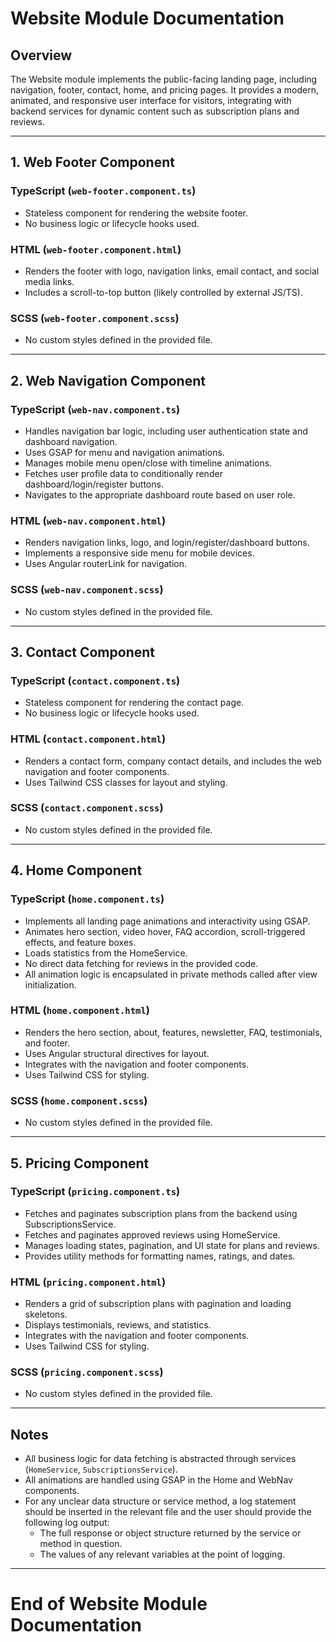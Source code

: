 # Website Module Documentation

## Overview
The Website module implements the public-facing landing page, including navigation, footer, contact, home, and pricing pages. It provides a modern, animated, and responsive user interface for visitors, integrating with backend services for dynamic content such as subscription plans and reviews.

---

## 1. Web Footer Component

### TypeScript (`web-footer.component.ts`)
- Stateless component for rendering the website footer.
- No business logic or lifecycle hooks used.

### HTML (`web-footer.component.html`)
- Renders the footer with logo, navigation links, email contact, and social media links.
- Includes a scroll-to-top button (likely controlled by external JS/TS).

### SCSS (`web-footer.component.scss`)
- No custom styles defined in the provided file.

---

## 2. Web Navigation Component

### TypeScript (`web-nav.component.ts`)
- Handles navigation bar logic, including user authentication state and dashboard navigation.
- Uses GSAP for menu and navigation animations.
- Manages mobile menu open/close with timeline animations.
- Fetches user profile data to conditionally render dashboard/login/register buttons.
- Navigates to the appropriate dashboard route based on user role.

### HTML (`web-nav.component.html`)
- Renders navigation links, logo, and login/register/dashboard buttons.
- Implements a responsive side menu for mobile devices.
- Uses Angular routerLink for navigation.

### SCSS (`web-nav.component.scss`)
- No custom styles defined in the provided file.

---

## 3. Contact Component

### TypeScript (`contact.component.ts`)
- Stateless component for rendering the contact page.
- No business logic or lifecycle hooks used.

### HTML (`contact.component.html`)
- Renders a contact form, company contact details, and includes the web navigation and footer components.
- Uses Tailwind CSS classes for layout and styling.

### SCSS (`contact.component.scss`)
- No custom styles defined in the provided file.

---

## 4. Home Component

### TypeScript (`home.component.ts`)
- Implements all landing page animations and interactivity using GSAP.
- Animates hero section, video hover, FAQ accordion, scroll-triggered effects, and feature boxes.
- Loads statistics from the HomeService.
- No direct data fetching for reviews in the provided code.
- All animation logic is encapsulated in private methods called after view initialization.

### HTML (`home.component.html`)
- Renders the hero section, about, features, newsletter, FAQ, testimonials, and footer.
- Uses Angular structural directives for layout.
- Integrates with the navigation and footer components.
- Uses Tailwind CSS for styling.

### SCSS (`home.component.scss`)
- No custom styles defined in the provided file.

---

## 5. Pricing Component

### TypeScript (`pricing.component.ts`)
- Fetches and paginates subscription plans from the backend using SubscriptionsService.
- Fetches and paginates approved reviews using HomeService.
- Manages loading states, pagination, and UI state for plans and reviews.
- Provides utility methods for formatting names, ratings, and dates.

### HTML (`pricing.component.html`)
- Renders a grid of subscription plans with pagination and loading skeletons.
- Displays testimonials, reviews, and statistics.
- Integrates with the navigation and footer components.
- Uses Tailwind CSS for styling.

### SCSS (`pricing.component.scss`)
- No custom styles defined in the provided file.

---

## Notes
- All business logic for data fetching is abstracted through services (`HomeService`, `SubscriptionsService`).
- All animations are handled using GSAP in the Home and WebNav components.
- For any unclear data structure or service method, a log statement should be inserted in the relevant file and the user should provide the following log output:
  - The full response or object structure returned by the service or method in question.
  - The values of any relevant variables at the point of logging.

---

# End of Website Module Documentation 